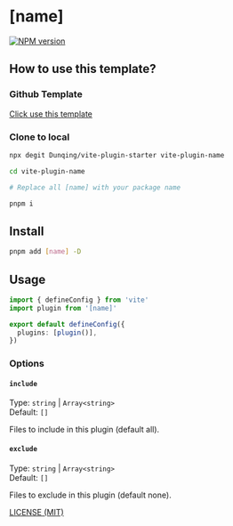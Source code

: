 # [name]

[![NPM version](https://img.shields.io/npm/v/[name].svg)](https://npmjs.org/package/[name])

## How to use this template?

### Github Template

[Click use this template](https://github.com/Dunqing/vite-plugin-starter/generate)

### Clone to local

```bash
npx degit Dunqing/vite-plugin-starter vite-plugin-name

cd vite-plugin-name

# Replace all [name] with your package name

pnpm i
```




## Install

```bash
pnpm add [name] -D
```

## Usage

```typescript
import { defineConfig } from 'vite'
import plugin from '[name]'

export default defineConfig({
  plugins: [plugin()],
})
```


### Options

#### `include`

Type: `string` | `Array<string>`<br>
Default: `[]`

Files to include in this plugin (default all).

#### `exclude`

Type: `string` | `Array<string>`<br>
Default: `[]`

Files to exclude in this plugin (default none).

[LICENSE (MIT)](/LICENSE)
